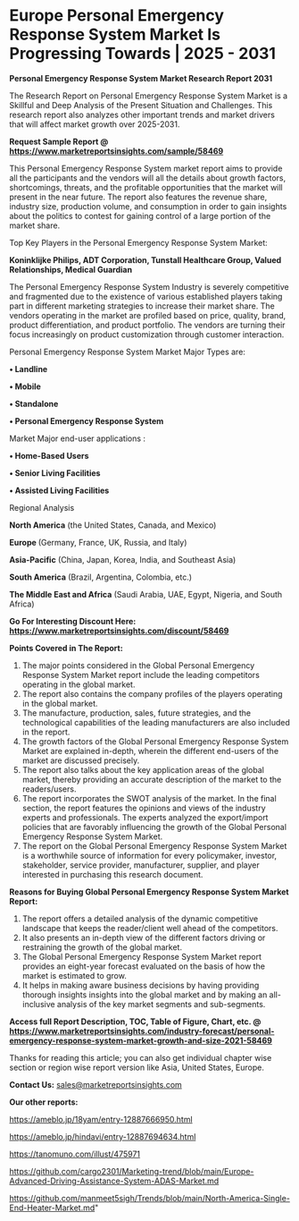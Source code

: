  # Europe Personal Emergency Response System Market Is Progressing Towards | 2025 - 2031

<strong>Personal Emergency Response System Market Research Report 2031</strong>

The Research Report on Personal Emergency Response System Market is a Skillful and Deep Analysis of the Present Situation and Challenges. This research report also analyzes other important trends and market drivers that will affect market growth over 2025-2031.

<strong>Request Sample Report @ <a href=https://www.marketreportsinsights.com/sample/58469>https://www.marketreportsinsights.com/sample/58469</a></strong>

This Personal Emergency Response System market report aims to provide all the participants and the vendors will all the details about growth factors, shortcomings, threats, and the profitable opportunities that the market will present in the near future. The report also features the revenue share, industry size, production volume, and consumption in order to gain insights about the politics to contest for gaining control of a large portion of the market share.

Top Key Players in the Personal Emergency Response System Market:

<strong>Koninklijke Philips, ADT Corporation, Tunstall Healthcare Group, Valued Relationships, Medical Guardian</strong>

The Personal Emergency Response System Industry is severely competitive and fragmented due to the existence of various established players taking part in different marketing strategies to increase their market share. The vendors operating in the market are profiled based on price, quality, brand, product differentiation, and product portfolio. The vendors are turning their focus increasingly on product customization through customer interaction.

Personal Emergency Response System Market Major Types are:

<strong>• Landline

• Mobile

• Standalone

• Personal Emergency Response System</strong>

Market Major end-user applications :

<strong>• Home-Based Users

• Senior Living Facilities

• Assisted Living Facilities</strong>

Regional Analysis

</u><strong><b>North America</b></strong> (the United States, Canada, and Mexico)

<strong><b>Europe </b></strong>(Germany, France, UK, Russia, and Italy)

<strong><b>Asia-Pacific</b></strong> (China, Japan, Korea, India, and Southeast Asia)

<strong><b>South America</b></strong> (Brazil, Argentina, Colombia, etc.)

<strong><b>The Middle East and Africa</b></strong> (Saudi Arabia, UAE, Egypt, Nigeria, and South Africa)

<strong>Go For Interesting Discount Here: <a href=https://www.marketreportsinsights.com/discount/58469>https://www.marketreportsinsights.com/discount/58469</a></strong>

<strong>Points Covered in The Report:</strong>
<ol>
  <li>The major points considered in the Global Personal Emergency Response System Market report include the leading competitors operating in the global market.</li>
  <li>The report also contains the company profiles of the players operating in the global market.</li>
  <li>The manufacture, production, sales, future strategies, and the technological capabilities of the leading manufacturers are also included in the report.</li>
  <li>The growth factors of the Global Personal Emergency Response System Market are explained in-depth, wherein the different end-users of the market are discussed precisely.</li>
  <li>The report also talks about the key application areas of the global market, thereby providing an accurate description of the market to the readers/users.</li>
  <li>The report incorporates the SWOT analysis of the market. In the final section, the report features the opinions and views of the industry experts and professionals. The experts analyzed the export/import policies that are favorably influencing the growth of the Global Personal Emergency Response System Market.</li>
  <li>The report on the Global Personal Emergency Response System Market is a worthwhile source of information for every policymaker, investor, stakeholder, service provider, manufacturer, supplier, and player interested in purchasing this research document.</li>
</ol>
<strong>Reasons for Buying Global Personal Emergency Response System Market Report:</strong>

<ol>
  <li>The report offers a detailed analysis of the dynamic competitive landscape that keeps the reader/client well ahead of the competitors.</li>
  <li>It also presents an in-depth view of the different factors driving or restraining the growth of the global market.</li>
  <li>The Global Personal Emergency Response System Market report provides an eight-year forecast evaluated on the basis of how the market is estimated to grow.</li>
  <li>It helps in making aware business decisions by having providing thorough insights insights into the global market and by making an all-inclusive analysis of the key market segments and sub-segments.</li>
</ol>
<strong>Access full Report Description, TOC, Table of Figure, Chart, etc. @ <a href=https://www.marketreportsinsights.com/industry-forecast/personal-emergency-response-system-market-growth-and-size-2021-58469>https://www.marketreportsinsights.com/industry-forecast/personal-emergency-response-system-market-growth-and-size-2021-58469</a></strong>


Thanks for reading this article; you can also get individual chapter wise section or region wise report version like Asia, United States, Europe.

<strong>Contact Us:</strong>
sales@marketreportsinsights.com

<strong>Our other reports:</strong>

<a href=https://ameblo.jp/18yam/entry-12887666950.html>https://ameblo.jp/18yam/entry-12887666950.html</a>

<a href=https://ameblo.jp/hindavi/entry-12887694634.html>https://ameblo.jp/hindavi/entry-12887694634.html</a>

<a href=https://tanomuno.com/illust/475971>https://tanomuno.com/illust/475971</a>

<a href=https://github.com/cargo2301/Marketing-trend/blob/main/Europe-Advanced-Driving-Assistance-System-ADAS-Market.md>https://github.com/cargo2301/Marketing-trend/blob/main/Europe-Advanced-Driving-Assistance-System-ADAS-Market.md</a>

<a href=https://github.com/manmeet5sigh/Trends/blob/main/North-America-Single-End-Heater-Market.md>https://github.com/manmeet5sigh/Trends/blob/main/North-America-Single-End-Heater-Market.md</a>"
